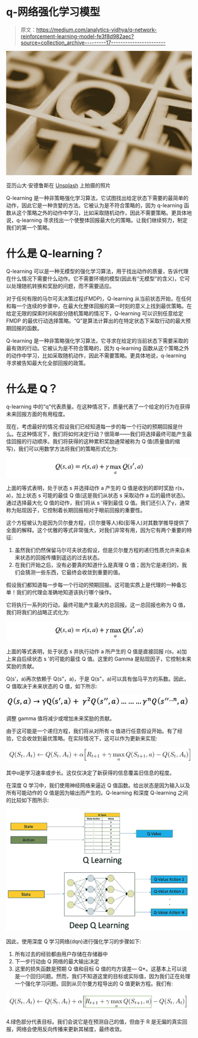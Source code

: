 # q-网络强化学习模型

> 原文：<https://medium.com/analytics-vidhya/q-network-reinforcement-learning-model-fe3f8d982aec?source=collection_archive---------17----------------------->

![](img/275e02baf7a4daf127b3dba91ea6db5e.png)

亚历山大·安德鲁斯在 [Unsplash](https://unsplash.com/s/photos/q?utm_source=unsplash&utm_medium=referral&utm_content=creditCopyText) 上拍摄的照片

Q-learning 是一种非策略强化学习算法，它试图找出给定状态下需要的最简单的动作，因此它是一种贪婪的方法。它被认为是不符合策略的，因为 q-learning 函数从这个策略之外的动作中学习，比如采取随机动作，因此不需要策略。更具体地说，q-learning 寻求找出一个使整体回报最大化的策略。让我们继续努力，制定我们的第一个策略。

# 什么是 Q-learning？

Q-learning 可以是一种无模型的强化学习算法，用于找出动作的质量，告诉代理在什么情况下需要什么动作。它不需要环境的模型(因此有“无模型”的含义)，它可以处理随机转换和奖励的问题，而不需要适应。

对于任何有限的马尔可夫决策过程(FMDP)，Q-learning 从当前状态开始，在任何和每一个连续的步骤中，在最大化整体回报的第一时刻的意义上找到最优策略。在给定无限的探索时间和部分随机策略的情况下，Q-learning 可以识别任意给定 FMDP 的最优行动选择策略。“Q”是算法计算出的在特定状态下采取行动的最大预期回报的函数。

Q-learning 是一种非策略强化学习算法，它寻求在给定的当前状态下需要采取的最有效的行动。它被认为是不符合策略的，因为 q-learning 函数从这个策略之外的动作中学习，比如采取随机动作，因此不需要策略。更具体地说，q-learning 寻求被告知最大化全部回报的政策。

# 什么是 Q？

q-learning 中的“q”代表质量。在这种情况下，质量代表了一个给定的行为在获得未来回报方面的有用程度。

现在，考虑最好的情况:假设我们已经知道每一步的每一个行动的预期回报是什么。在这种情况下，我们将如何决定行动？很简单——我们将选择最终可能产生最佳回报的行动顺序。我们将获得的这种累积奖励通常被称为 Q 值(质量值的缩写)，我们可以用数学方法将我们的策略形式化为:

![](img/38c6abdd5a4f63d595178da18bca5221.png)

上面的等式表明，处于状态 s 并选择动作 a 产生的 Q 值是收到的即时奖励 r(s，a)，加上状态 s 可能的最佳 Q 值(这是我们从状态 s 采取动作 a 后的最终状态)。通过选择最大化 Q 值的动作，我们将从 s '得到最佳 Q 值。我们还引入了γ，通常称为贴现因子，它控制着长期回报相对于眼前回报的重要性。

这个方程被认为是因为贝尔曼方程，(贝尔曼等人)和(彭等人)对其数学推导提供了全面的解释。这个优雅的等式非常强大，对我们非常有用，因为它有两个重要的特征:

1.  虽然我们仍然保留马尔可夫状态假设，但是贝尔曼方程的递归性质允许来自未来状态的回报传播到遥远的过去状态。
2.  在我们开始之后，没有必要真的知道什么是真理 Q 值；因为它是递归的，我们会猜测一些东西，它最终会收敛到重要的值。

假设我们都知道每一步每一个行动的预期回报。这可能实质上是代理的一种备忘单！我们的代理会准确地知道该执行哪个操作。

它将执行一系列的行动，最终可能产生最大的总回报。这一总回报也称为 Q 值，我们将我们的战略正式化为:

![](img/577ff8ccdf6fd5a0fb60737d82a8ce60.png)

上面的等式表明，处于状态 s 并执行动作 a 所产生的 Q 值是直接回报 r(s，a)加上来自后续状态 s '的可能的最佳 Q 值。这里的 Gamma 是贴现因子，它控制未来奖励的贡献。

Q(s’，a)再次依赖于 Q(s”，a)，于是 Q(s”，a)可以具有伽马平方的系数。因此，Q 值取决于未来状态的 Q 值，如下所示:

![](img/e7899865727324b094b18fab03864de2.png)

调整 gamma 值将减少或增加未来奖励的贡献。

由于这可能是一个递归方程，我们将从对所有 q 值进行任意假设开始。有了经验，它会收敛到最优策略。在实际情况下，这可以作为更新来实现:

![](img/fb078f6204c7f48507ab4cc8952189cd.png)

其中α是学习速率或步长。这仅仅决定了新获得的信息覆盖旧信息的程度。

在深度 Q 学习中，我们使用神经网络来逼近 Q 值函数。给出状态是因为输入以及所有可能动作的 Q 值是因为输出而产生的。Q-learning 和深度 Q-learning 之间的比较如下图所示:

![](img/5f1ea26175795de8d3ca2c5bf3bf928f.png)

因此，使用深度 Q 学习网络(dqn)进行强化学习的步骤如下:

1.  所有过去的经验都由用户存储在存储器中
2.  下一步行动由 Q 网络的最大输出决定
3.  这里的损失函数是预期 Q 值和目标 Q 值的均方误差— Q*。这基本上可以说是一个回归问题。然而，我们不知道这里的目标或实际值，因为我们正在处理一个强化学习问题。回到从贝尔曼方程导出的 Q 值更新方程。我们有:

![](img/e573c459545141a5eaceaad22cd5f24b.png)

4.绿色部分代表目标。我们会说它是在预测自己的值，但由于 R 是无偏的真实回报，网络会使用反向传播来更新其梯度，最终收敛。